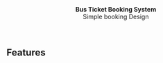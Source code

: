  <div align="center"><strong>Bus Ticket Booking System </strong></div>
<div align="center">Simple booking Design</div>

<br />
 

<br />

## Features 
